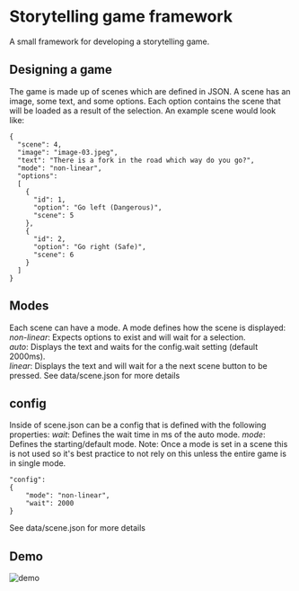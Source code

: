 # Storytelling game framework  
A small framework for developing a storytelling game.  

## Designing a game  
The game is made up of scenes which are defined in JSON. A scene has an image, some text, and some options. Each option contains the scene that will be loaded as a result of the selection. An example scene would look like:    
```
{
  "scene": 4,
  "image": "image-03.jpeg",
  "text": "There is a fork in the road which way do you go?",
  "mode": "non-linear",
  "options":
  [
    {
      "id": 1,
      "option": "Go left (Dangerous)",
      "scene": 5
    },
    {
      "id": 2,
      "option": "Go right (Safe)",
      "scene": 6
    }
  ]
}
```  

## Modes  
Each scene can have a mode. A mode defines how the scene is displayed:  
*non-linear*: Expects options to exist and will wait for a selection.  
*auto*: Displays the text and waits for the config.wait setting (default 2000ms).  
*linear*: Displays the text and will wait for a the next scene button to be pressed.
See data/scene.json for more details  

## config
Inside of scene.json can be a config that is defined with the following properties:
*wait*: Defines the wait time in ms of the auto mode.
*mode*: Defines the starting/default mode. Note: Once a mode is set in a scene this is not used so it's best practice to not rely on this unless the entire game is in single mode.
```
"config":
{
    "mode": "non-linear",
    "wait": 2000
}
```  
See data/scene.json for more details  
## Demo  
![demo](https://media.giphy.com/media/3o8dFljDMg8ub3jWGQ/giphy.gif)
